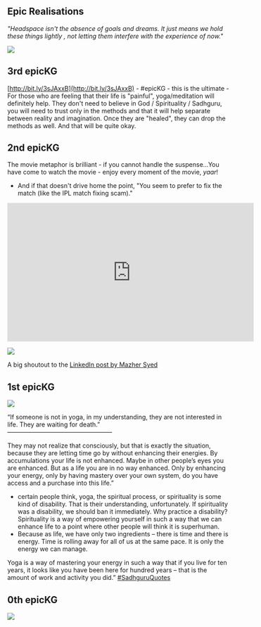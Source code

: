 <!-- title: Epic and cannot get better  -->

## Epic Realisations

_"Headspace isn't the absence of goals and dreams. It just means we hold these things lightly , not letting them interfere with the experience of now."_
 
![](https://lh3.googleusercontent.com/H1mqcu4zIf4ByxFcxA_GCi3FtU660KY8UU5AN4snShMq8vweEhyP3Kk4FGRjRqFJ2ZjXpcBMREbqlgcrdw88_it0_Zz2LJoF4vA5DbgWYWp6mmJojy-fyszyXN9Qv8uQ61u6d4JSE4o9fFi1ierLrP3JekpUvIog_kO2YnL9zEwWRfnTE2lLN-my2n6eyyR00df5RGvvg18AniAof1aER9h8UKN5g0EZqzLwb0C8xR1zkmlUVZdnuomwfFyToC933dVo49AdstoA7MZPB7geCBzumR4dvXhrC8utaVnhBQXR2ncATV1Ma5TNaAYZ5NXXo-1tg0nY8ncZNjaNQAAG1Us6_Y1ciFUPBllO7cCTAUql9TUeAHRx8x_6oGWkCZSQO6_t82mPnPDtsTEKejM-mN0OXzrKVuu1OiMI0c0-1dWmEbnCT_fVBSIXs3yMxJ77iqszHwyWWS4qmwv6j1D7-rr4W8G60Jln70m4V1zaoNH_KXaVQe4cqGD1phXwbBhj8sIoO4TL1ldGg-dWcz8AwyBWCqcqwysPXCVhxAkLmMlR4BT_-_EAQ0EzbISWAWXfSr3N01PDnh3qBqgSovWRo4sdp1T2UEdSmjrOZoJPMn67T5H37coUO2tVNIdjkd2sxl-uJIXI-Db0gEF3P0R8xPR6oIVU4NIZlwN3oLeQBhQrnkEYhCKtazN45_J3IfE=w457-h451-no?authuser=0)

## 3rd epicKG
[http://bit.ly/3sJAxxB](http://bit.ly/3sJAxxB) - #epicKG - this is the ultimate - For those who are feeling that their life is "painful", yoga/meditation will definitely help. They don't need to believe in God / Spirituality / Sadhguru, you will need to trust only in the methods and that it will help separate between reality and imagination.  Once they are "healed", they can drop the methods as well. And that will be quite okay.


## 2nd epicKG 

The movie metaphor is brilliant - if you cannot handle the suspense...You have come to watch the movie - enjoy every moment of the movie, *yaar*! 
  - And if that doesn't drive home the point, "You seem to prefer to fix the match (like the IPL match fixing scam)."

<iframe width="560" height="315" src="https://www.youtube.com/embed/-46JXxFlXoA" frameborder="0" allow="accelerometer; autoplay; clipboard-write; encrypted-media; gyroscope; picture-in-picture" allowfullscreen></iframe>

![](https://lh3.googleusercontent.com/Tb4I_oZAPetvLCxvYVdRLsdEJ9fIfNQWA7rxKngwXWk2vgwrHG4sWMDcHfHDpmS1hSJ9IcECL2x0zPF6ihJAP4IkFWPM6e8ZpiKpqElG-CSrvpf7ktS-zwJTj0QigU2MUSu8tsR4R_F969J8KlDORu69iJLssb9ERBsOuU40AVaNkLqU6workM3nO3WRbveyZzmNFg3lNSyeor2WOqIGlUfFdEOmoE5L9yKxg3Wop6rhOqnuVAvFvaudFWhXcd4_cOTLdxbKgs5ccIz7aaX9k8uY8PMu0AN2agWtENnJ3PRGXGxteRRvq8DYTcAjj-rBsuFp1Z28oW5FD5Rq0GMwNl24yRE1E0iYskK0lPzAyAwjdOZ19Db8Vn4lbO8Trm0AkDnneweEL3PqTSXCHY2TkcL9aeBwLLsimJvK0HvclWs_55GoLmEFfZXY112F1ArJznjPfncFWciL3thUNRyYg6IzrqjnA9V9yf8bYI43KzmJnYAqxygLB9KvFT1AGmaljwOnbAgpW2S0t95zs0IQXDKbrrA3nF-KZ1no5749w8iKiGIaEbt3t974zNlS9sa3SvO1-qe4nQeP0Ne-FY1UGQuGnlcBeRQnKw_yPOqCcKYPg-nPawpUa72cwLzV17bjG0a62fYuQ6V4JaD-OwAL5b04IUbtYomEfYbjD1ECUatk-HZOS5lauMN5GFd_ePQ=w342-h113-no?authuser=0)

A big shoutout to the [LinkedIn post by Mazher Syed](https://www.linkedin.com/posts/mazher-h-syed_linkedinfamily-linkedinconnections-linkedinfollowers-ugcPost-6755456261308874752-1tzr#)

## 1st epicKG 

![](https://lh3.googleusercontent.com/AYM1lVm_26qD2CVa7RB151skyTcBXm3XwSw5NIZ7oRn3NRur0JAfIaWgYfXrNHRVNYFMEv02W3kaO50sf1jCj3aDAlxUOqJNechPL73Y5AERtMVy-nNVpFeMMlJZ-xgzrSzXmmJcWryrn5IZe7HXky018gbqAn7DTNZlMSvr4p0gcWeiFy2fJHe1PVQ76vfhWVYUrpcE31N_4nTCcyJuqo6WAy5cWe0WvIgYe7Pm6ksZwQ0Wc_5KOwuk0CLjrL0_nztY1U6q8LHPMd9eoHczpXaKsYARvKP1hFh5UR0ZGQ3r46IyXeFw3CGjnJ4wVmBth-qLMiIa75WgCsHf3Xby9PUNjGwzMzfelg4uI8EplrFkj28RyESHdFXYg0bkUhQUzuI-C7gBB4z1hG3Uka_MvZRehqC6poSHPegoXdUmKzHs4HkVM2PZyBSuzWF_6x8pgVLAxVQc9o_oS1ONlwsCDbqnCIvvSDrVOsLYza5vPOl-jtUcpBRfHezpbLo88Ss1sxLyUf0eJb2s6r36f96o9rVtwR0v-wNPtFMyGBak7XMnQt8foBWuCdtSuf2k8tYp5lSZJm2NpYJnHt4j5DNtbfHYmic1RGLN92dLpOO1qNOq6OE9GmHQ5u3QsPBusyml_iLOw6GkJy-yOh0BamnDwg-5Xz6rEs_DOcwIxRTqWF4x2xABMPvcgy_UorQgobs=w162-h163-no?authuser=0)
	
“If someone is not in yoga, in my understanding, they are not interested in life. They are waiting for death.”  
—————————————————  

They may not realize that consciously, but that is exactly the situation, because they are letting time go by without enhancing their energies. By accumulations your life is not enhanced. Maybe in other people’s eyes you are enhanced. But as a life you are in no way enhanced. Only by enhancing your energy, only by having mastery over your own system, do you have access and a purchase into this life.”  
   - certain people think, yoga, the spiritual process, or spirituality is some kind of disability. That is their understanding, unfortunately. If spirituality was a disability, we should ban it immediately. Why practice a disability? Spirituality is a way of empowering yourself in such a way that we can enhance life to a point where other people will think it is superhuman. 
   - Because as life, we have only two ingredients – there is time and there is energy. Time is rolling away for all of us at the same pace. It is only the energy we can manage.  
  
Yoga is a way of mastering your energy in such a way that if you live for ten years, it looks like you have been here for hundred years – that is the amount of work and activity you did.” [#SadhguruQuotes](https://www.instagram.com/explore/tags/sadhguruquotes/)


## 0th epicKG 
![](https://lh3.googleusercontent.com/H1mqcu4zIf4ByxFcxA_GCi3FtU660KY8UU5AN4snShMq8vweEhyP3Kk4FGRjRqFJ2ZjXpcBMREbqlgcrdw88_it0_Zz2LJoF4vA5DbgWYWp6mmJojy-fyszyXN9Qv8uQ61u6d4JSE4o9fFi1ierLrP3JekpUvIog_kO2YnL9zEwWRfnTE2lLN-my2n6eyyR00df5RGvvg18AniAof1aER9h8UKN5g0EZqzLwb0C8xR1zkmlUVZdnuomwfFyToC933dVo49AdstoA7MZPB7geCBzumR4dvXhrC8utaVnhBQXR2ncATV1Ma5TNaAYZ5NXXo-1tg0nY8ncZNjaNQAAG1Us6_Y1ciFUPBllO7cCTAUql9TUeAHRx8x_6oGWkCZSQO6_t82mPnPDtsTEKejM-mN0OXzrKVuu1OiMI0c0-1dWmEbnCT_fVBSIXs3yMxJ77iqszHwyWWS4qmwv6j1D7-rr4W8G60Jln70m4V1zaoNH_KXaVQe4cqGD1phXwbBhj8sIoO4TL1ldGg-dWcz8AwyBWCqcqwysPXCVhxAkLmMlR4BT_-_EAQ0EzbISWAWXfSr3N01PDnh3qBqgSovWRo4sdp1T2UEdSmjrOZoJPMn67T5H37coUO2tVNIdjkd2sxl-uJIXI-Db0gEF3P0R8xPR6oIVU4NIZlwN3oLeQBhQrnkEYhCKtazN45_J3IfE=w457-h451-no?authuser=0)


